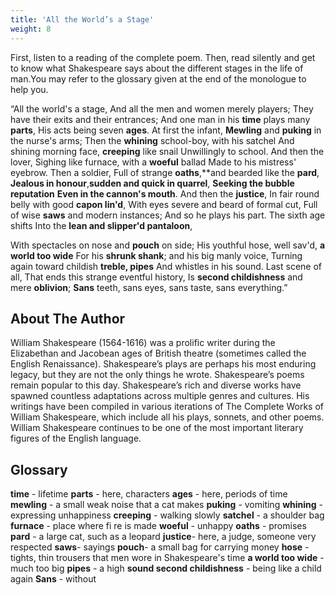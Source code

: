 ```yaml
---
title: 'All the World’s a Stage'
weight: 8
---
```


First, listen to a reading of the complete poem. Then, read silently and get to know what Shakespeare says about the different stages in the life of man.You may refer to the glossary given at the end of the monologue to help you.

“All the world's a stage,
And all the men and women merely players;
They have their exits and their entrances;
And one man in his **time** plays many **parts**, 
His acts being seven **ages**. At first the infant,
**Mewling** and **puking** in the nurse's arms;
Then the **whining** school-boy, with his satchel
And shining morning face, **creeping** like snail
Unwillingly to school. And then the lover,
Sighing like furnace, with a **woeful** ballad
Made to his mistress' eyebrow. Then a soldier,
Full of strange **oaths**,**and bearded like the **pard**,
**Jealous in honour**,**sudden and quick in quarrel**,
**Seeking the bubble reputation**
**Even in the cannon's mouth**. And then the **justice**,
In fair round belly with good **capon lin'd**,
With eyes severe and beard of formal cut,
Full of wise **saws** and modern instances;
And so he plays his part. The sixth age shifts
Into the **lean and slipper'd pantaloon**,

With spectacles on nose and **pouch** on side;
His youthful hose, well sav'd, **a world too wide**
For his **shrunk shank**; and his big manly voice,
Turning again toward childish **treble, pipes**
And whistles in his sound. Last scene of all,
That ends this strange eventful history,
Is **second childishness** and mere **oblivion**;
**Sans** teeth, sans eyes, sans taste, sans everything.”

## About The Author 

William Shakespeare (1564-1616) was a prolific writer during the Elizabethan and Jacobean ages of British theatre (sometimes called the English Renaissance). Shakespeare’s plays are perhaps his most enduring legacy, but they are not the only things he wrote. Shakespeare’s poems remain popular to this day. Shakespeare’s rich and diverse works have spawned countless adaptations across multiple genres and cultures. His writings have been compiled in various iterations of The Complete Works of William Shakespeare, which include all his plays, sonnets, and other poems. William Shakespeare continues to be one of the most important literary figures of the English language.

##  Glossary

**time** - lifetime 
**parts** - here, characters 
**ages** - here, periods of time 
**mewling** - a small weak noise that a cat makes 
**puking** - vomiting 
**whining** - expressing unhappiness 
**creeping** - walking slowly 
**satchel** - a shoulder bag 
**furnace** - place where fi re is made 
**woeful** - unhappy 
**oaths** - promises 
**pard** - a large cat, such as a leopard
**justice**- here, a judge, someone very respected 
**saws**- sayings 
**pouch**- a small bag for carrying money 
**hose** - tights, thin trousers that men wore in Shakespeare's time 
**a world too wide** - much too big 
**pipes** - a high 
**sound second childishness** - being like a child again 
**Sans** - without

